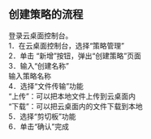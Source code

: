 ## 创建策略的流程
登录云桌面控制台。<br>
1．在云桌面控制台，选择“策略管理”<br>
2．单击 “新增”按钮，弹出“创建策略”页面<br>
3．输入“创建名称”<br>
输入策略名称<br>
4．选择“文件传输”功能<br>
“上传”：可以把本地文件上传到云桌面内<br>
“下载”：可以把云桌面内的文件下载到本地<br>
5．选择“剪切板”功能<br>
6．单击“确认”完成<br>
